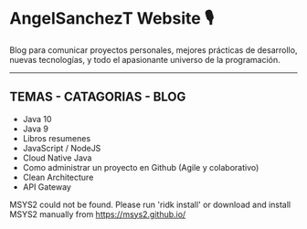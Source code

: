 # AngelSanchezT Website 🎙
Blog para comunicar proyectos personales, mejores prácticas de desarrollo, nuevas tecnologías, y todo el apasionante universo de la programación.


------------
TEMAS - CATAGORIAS - BLOG
------------
- Java 10
- Java 9
- Libros resumenes
- JavaScript / NodeJS
- Cloud Native Java
- Como administrar un proyecto en Github (Agile y colaborativo)
- Clean Architecture
- API Gateway


MSYS2 could not be found. Please run 'ridk install'
or download and install MSYS2 manually from https://msys2.github.io/